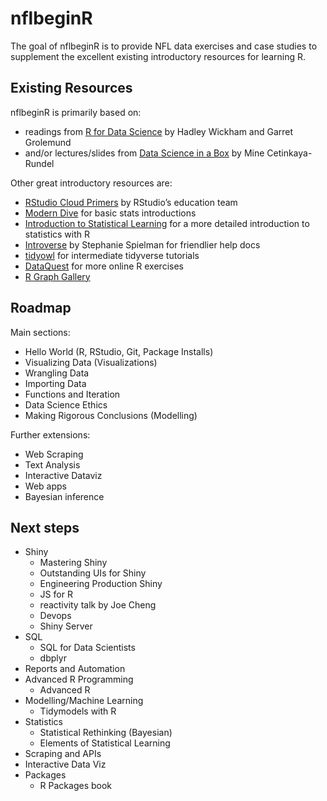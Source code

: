 
<!-- README.md is generated from README.Rmd. Please edit that file -->

# nflbeginR

The goal of nflbeginR is to provide NFL data exercises and case studies
to supplement the excellent existing introductory resources for learning
R.

## Existing Resources

nflbeginR is primarily based on:

-   readings from [R for Data Science](https://r4ds.had.co.nz) by Hadley
    Wickham and Garret Grolemund
-   and/or lectures/slides from [Data Science in a
    Box](https://datasciencebox.org/) by Mine Cetinkaya-Rundel

Other great introductory resources are:

-   [RStudio Cloud Primers](https://rstudio.cloud/learn/primers) by
    RStudio’s education team
-   [Modern Dive](https://moderndive.com/) for basic stats introductions
-   [Introduction to Statistical
    Learning](https://www.statlearning.com/) for a more detailed
    introduction to statistics with R
-   [Introverse](https://spielmanlab.github.io/introverse/) by Stephanie
    Spielman for friendlier help docs
-   [tidyowl](https://github.com/laderast/tidyowl) for intermediate tidyverse tutorials
-   [DataQuest](https://dataquest.com) for more online R exercises
-   [R Graph Gallery](https://www.r-graph-gallery.com/)

## Roadmap

Main sections:

-   Hello World (R, RStudio, Git, Package Installs)
-   Visualizing Data (Visualizations)
-   Wrangling Data
-   Importing Data
-   Functions and Iteration
-   Data Science Ethics
-   Making Rigorous Conclusions (Modelling)

Further extensions:

-   Web Scraping
-   Text Analysis
-   Interactive Dataviz
-   Web apps
-   Bayesian inference

## Next steps

-   Shiny
    -   Mastering Shiny
    -   Outstanding UIs for Shiny
    -   Engineering Production Shiny
    -   JS for R
    -   reactivity talk by Joe Cheng
    -   Devops
    -   Shiny Server
-   SQL
    -   SQL for Data Scientists
    -   dbplyr
-   Reports and Automation
-   Advanced R Programming
    -   Advanced R
-   Modelling/Machine Learning
    -   Tidymodels with R
-   Statistics
    -   Statistical Rethinking (Bayesian)
    -   Elements of Statistical Learning
-   Scraping and APIs
-   Interactive Data Viz
-   Packages
    -   R Packages book
